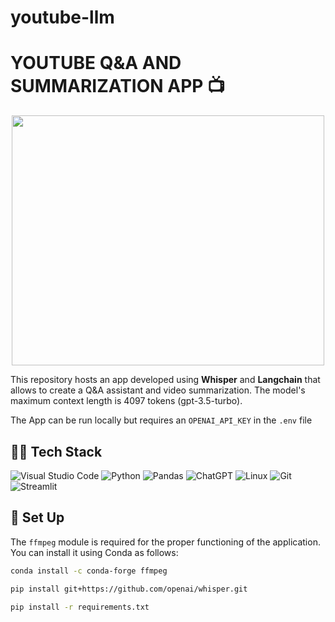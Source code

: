 # youtube-llm


 # YOUTUBE Q&A AND SUMMARIZATION APP 📺

<p align="center">
    <img src="https://cdn.britannica.com/25/93825-050-D1300547/collection-newspapers.jpg" width="500" height="400"/>
</p>

This repository hosts an app developed using **Whisper** and **Langchain** that allows to create a Q&A assistant and video summarization. The model's maximum context length is 4097 tokens (gpt-3.5-turbo).

The App can be run locally but requires an `OPENAI_API_KEY` in the `.env` file

## 👨‍💻 **Tech Stack**


![Visual Studio Code](https://img.shields.io/badge/Visual%20Studio%20Code-0078d7.svg?style=for-the-badge&logo=visual-studio-code&logoColor=white)
![Python](https://img.shields.io/badge/python-3670A0?style=for-the-badge&logo=python&logoColor=ffdd54)
![Pandas](https://img.shields.io/badge/pandas-%23150458.svg?style=for-the-badge&logo=pandas&logoColor=white)
![ChatGPT](https://img.shields.io/badge/chatGPT-74aa9c?style=for-the-badge&logo=openai&logoColor=white)
![Linux](https://img.shields.io/badge/Linux-FCC624?style=for-the-badge&logo=linux&logoColor=black)
![Git](https://img.shields.io/badge/git-%23F05033.svg?style=for-the-badge&logo=git&logoColor=white)
![Streamlit](https://img.shields.io/badge/Streamlit-FF4B4B?style=for-the-badge&logo=Streamlit&logoColor=white)

## 📐 Set Up

The `ffmpeg` module is required for the proper functioning of the application. You can install it using Conda as follows:

```bash
conda install -c conda-forge ffmpeg
```

```bash
pip install git+https://github.com/openai/whisper.git
```

```bash
pip install -r requirements.txt
```
